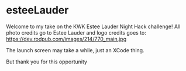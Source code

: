 # esteeLauder

Welcome to my take on the KWK Estee Lauder Night Hack challenge! All photo credits go to Estee Lauder and logo credits goes to: https://dev.rodpub.com/images/214/770_main.jpg

The launch screen may take a while, just an XCode thing. 

But thank you for this opportunity 
